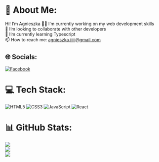 # 💫 About Me:
Hi! I’m Agnieszka 👋🔭 I’m currently working on my web development skills<br>👯 I’m looking to collaborate with other developers<br>🌱 I’m currently learning Typescript<br>📫 How to reach me: agnieszka.jjjjj@gmail.com


## 🌐 Socials:
[![Facebook](https://img.shields.io/badge/Facebook-%231877F2.svg?logo=Facebook&logoColor=white)](https://facebook.com/agnieszka.janczak.5/) 

# 💻 Tech Stack:
![HTML5](https://img.shields.io/badge/html5-%23E34F26.svg?style=for-the-badge&logo=html5&logoColor=white) ![CSS3](https://img.shields.io/badge/css3-%231572B6.svg?style=for-the-badge&logo=css3&logoColor=white) ![JavaScript](https://img.shields.io/badge/javascript-%23323330.svg?style=for-the-badge&logo=javascript&logoColor=%23F7DF1E) ![React](https://img.shields.io/badge/react-%2320232a.svg?style=for-the-badge&logo=react&logoColor=%2361DAFB)
# 📊 GitHub Stats:
![](https://github-readme-stats.vercel.app/api?username=agnieszkajj&theme=radical&hide_border=false&include_all_commits=false&count_private=false)<br/>
![](https://github-readme-streak-stats.herokuapp.com/?user=agnieszkajj&theme=radical&hide_border=false)<br/>
![](https://github-readme-stats.vercel.app/api/top-langs/?username=agnieszkajj&theme=radical&hide_border=false&include_all_commits=false&count_private=false&layout=compact)

<!-- Proudly created with GPRM ( https://gprm.itsvg.in ) -->
